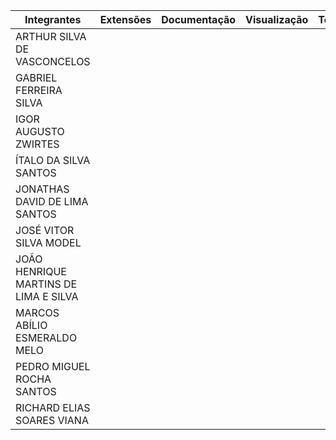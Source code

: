 | Integrantes                         | Extensões     | Documentação |   Visualização | Testes        | Apresentação   |
|-------------------------------------|---------------|--------------|----------------|---------------|----------------|
|ARTHUR SILVA DE VASCONCELOS          |               |              |                |               |                |
|GABRIEL FERREIRA SILVA               |               |              |                |               |                |
|IGOR AUGUSTO ZWIRTES                 |               |              |                |               |                |
|ÍTALO DA SILVA SANTOS                |               |              |                |               |                |
|JONATHAS DAVID DE LIMA SANTOS        |               |              |                |               |                |
|JOSÉ VITOR SILVA MODEL               |               |              |                |               |                |
|JOÃO HENRIQUE MARTINS DE LIMA E SILVA|               |              |                |               |                |
|MARCOS ABÍLIO ESMERALDO MELO         |               |              |                |               |                |
|PEDRO MIGUEL ROCHA SANTOS            |               |              |                |               |                |
|RICHARD ELIAS SOARES VIANA           |               |              |                |               |                |
